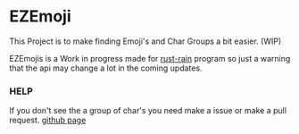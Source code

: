 # EZEmoji

This Project is to make finding Emoji's and Char Groups a bit easier. (WIP)

EZEmojis is a Work in progress made for [rust-rain](https://rusty-rain.xyz) program
so just a warning that the api may change a lot in the coming updates.

### HELP
If you don't see the a group of char's you need make a issue or make a pull request.
[github page](https://github.com/cowboy8625/ezemoji)
